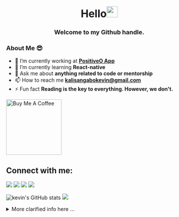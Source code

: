 <h1 align="center"> Hello<img src="https://raw.githubusercontent.com/MartinHeinz/MartinHeinz/master/wave.gif" width="30px"></h1>
<h3 align="center">Welcome to my Github handle.</h3>

### About Me :sunglasses:


- 🔭 I’m currently working at **[PositiveO App](https://positiveo.io/)**
- 🌱 I’m currently learning **React-native**
- 💬 Ask me about **anything related to code or mentorship**
- 📫 How to reach me **kalisangabokevin@gmail.com**
- ⚡ Fun fact **Reading is the key to everything. However, we don't.**



<a href="https://www.buymeacoffee.com/kevinkalisg" target="_blank"><img src="https://cdn.buymeacoffee.com/buttons/v2/default-blue.png" alt="Buy Me A Coffee" width="150" ></a>

## Connect with me:
<p align="left">
<a href="mailto:kalisangabokevin@gmail.com?subject=[GitHub]%20🔥%20Proud%20to%20contact"><img src="https://img.shields.io/badge/e‑mail-D14836.svg?style=for-the-badge&logo=GMail&logoColor=white"/></a>
<a href="https://www.instagram.com/kalisakevin/"><img src="https://img.shields.io/badge/instagram-E4405F.svg?style=for-the-badge&logo=instagram&logoColor=white"/></a>
<a href="https://www.linkedin.com/in/kalisa-ngabo-kevin-6717781b7/"><img src="https://img.shields.io/badge/linkedin-0077B5.svg?style=for-the-badge&logo=linkedin&logoColor=white"/></a>
<a href="https://twitter.com/Kalisakevin_/"><img src="https://img.shields.io/badge/twitter-0077B5.svg?style=for-the-badge&logo=twitter&logoColor=white"/></a>  
</p>

<p>


![kevin's GitHub stats](https://github-readme-stats.vercel.app/api?username=kalisaNkevin&show_icons=true&count_private=true&theme=react&hide_border=true&bg_color=0D1117)
![](https://github-readme-streak-stats.herokuapp.com/?user=kalisaNkevin&theme=dark&hide_border=false)<br>

    
 <details>
  <summary>More clarified info here ...</summary><br/>   
    
## 🚀 Languages and Tools:
<br><p>
    <img src="https://img.shields.io/badge/-Visual%20Studio%20Code-23A9F2?style=flat-square&logo=Visual%20Studio%20Code&logoColor=white"/>
    <img src="https://img.shields.io/badge/-Github-181717?style=flat-square&logo=GitHub&logoColor=white"/>         <img src="https://img.shields.io/badge/-sequelize-4285F4?style=flat-square&logo=Bootstrapp%&=white"/>
    <img src="https://img.shields.io/badge/-Git-F44D27?style=flat-square&logo=Git&logoColor=white"/>
    <img src="https://img.shields.io/badge/-NPM-CB3837?style=flat-square&logo=NPM&logoColor=white"/>
    <img src="https://img.shields.io/badge/-Apache-D22128?style=flat-square&logo=Apache&logoColor=white"/>
    <img src="https://img.shields.io/badge/-Trello-0079BF?style=flat-square&logo=Trello&logoColor=white"/>
    <img src="https://img.shields.io/badge/-Slack-E01563?style=flat-square&logo=Slack&logoColor=white"/>
    <img src="https://img.shields.io/badge/Node.js-43853D?style=for-the-badge&logo=node.js&logoColor=white"/>
    <img src="https://img.shields.io/badge/JavaScript-F7DF1E?style=for-the-badge&logo=javascript&logoColor=black"/>
    <br>
    <img src="https://img.shields.io/badge/HTML5-E34F26?style=for-the-badge&logo=html5&logoColor=white"/>
    <img src="https://img.shields.io/badge/CSS3-1572B6?style=for-the-badge&logo=css3&logoColor=white"/>
    <img src="https://img.shields.io/badge/.NET-5C2D91?style=for-the-badge&logo=.net&logoColor=white"/>
    <img src="https://img.shields.io/badge/-Sketch-FA6400?style=flat-square&logo=Sketch&logoColor=white"/>
    <img src="https://img.shields.io/badge/-MySQL-F29111?style=flat-square&logo=MySQL&logoColor=white"/>
    <img src="https://img.shields.io/badge/-Notion-000000?style=flat-square&logo=Notion&logoColor=white"/>
    <img src="https://img.shields.io/badge/jQuery-0769AD?style=for-the-badge&logo=jquery&logoColor=white"/>
     <img src="https://img.shields.io/badge/MongoDB-4EA94B?style=for-the-badge&logo=mongodb&logoColor=white"/>
     <img src="https://img.shields.io/badge/PostgreSQL-316192?style=for-the-badge&logo=postgresql&logoColor=white"/>
    <img src="https://img.shields.io/badge/C%23-239120?style=for-the-badge&logo=c-sharp&logoColor=white"/>
    <img src="https://img.shields.io/badge/C-00599C?style=for-the-badge&logo=c&logoColor=white"/>
     <img src="https://img.shields.io/badge/PHP-777BB4?style=for-the-badge&logo=php&logoColor=white"/>
         <img src="https://img.shields.io/badge/-bootstrapp-4285F4?style=flat-square&logo=Bootstrapp%&=white"/>
   <img src="https://img.shields.io/badge/Heroku-430098?style=for-the-badge&logo=heroku&logoColor=white"/>
   <img src="https://img.shields.io/badge/Redux-593D88?style=for-the-badge&logo=redux&logoColor=white"/>
    <img src="https://img.shields.io/badge/Tailwind_CSS-38B2AC?style=for-the-badge&logo=tailwind-css&logoColor=white"/>
    <img src="	https://img.shields.io/badge/React-20232A?style=for-the-badge&logo=react&logoColor=61DAFB"/>
    <img src="https://img.shields.io/badge/-Storybook-FF4785?style=flat-square&logo=Storybook&logoColor=white"/>
    <img src="https://img.shields.io/badge/-WebPack-1C78C0?style=flat-square&logo=WebPack&logoColor=white"/>
    <img src="https://img.shields.io/badge/-ESLint-4B32C3?style=flat-square&logo=ESLint&logoColor=white"/>
             <img src="https://img.shields.io/badge/-wordpress-4285F4?style=flat-square&logo=Bootstrapp%&=white"/>
    <img src="https://img.shields.io/badge/-Google%20Cloud-4285F4?style=flat-square&logo=Google%20Cloud&logoColor=white"/>
  </p>
</p>
<br>
<br>
<br>
      
    
  
    

## :chart: Contribution grapgh:
<br/>
<br/>

<a href="https://github.com/kalisaNkevin/github-readme-activity-graph"><img alt="kalisa ngabo kevin's Activity Graph" src="https://activity-graph.herokuapp.com/graph?username=kalisaNkevin&bg_color=0D1117&color=5BCDEC&line=5BCDEC&point=FFFFFF&hide_border=true" /></a>

<br/>
<br/>

    

</details>

